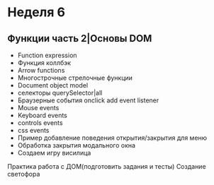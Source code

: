 # Неделя 6

## Функции часть 2|Основы DOM

- Function expression
- Функция коллбэк
- Arrow functions
- Многострочные стрелочные функции
- Document object model
- селекторы querySelector|all
- Браузерные события onclick add event listener
- Mouse events
- Keyboard events
- controls events
- css events
- Пример добавление поведения открытия/закрытия для меню
- Обработка закрытия модального окна
- Создаем игру висилица 

Практика работа с ДОМ(подготовить задания и тесты)
Создание светофора

